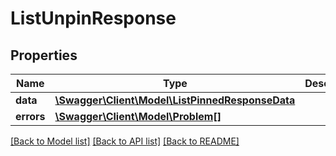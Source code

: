 # ListUnpinResponse

## Properties
Name | Type | Description | Notes
------------ | ------------- | ------------- | -------------
**data** | [**\Swagger\Client\Model\ListPinnedResponseData**](ListPinnedResponseData.md) |  | [optional] 
**errors** | [**\Swagger\Client\Model\Problem[]**](Problem.md) |  | [optional] 

[[Back to Model list]](../../README.md#documentation-for-models) [[Back to API list]](../../README.md#documentation-for-api-endpoints) [[Back to README]](../../README.md)

